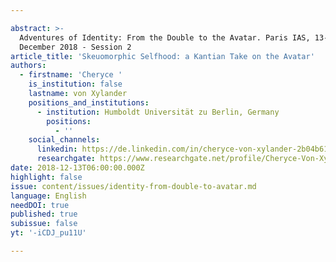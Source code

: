 ```yaml
---

abstract: >-
  Adventures of Identity: From the Double to the Avatar. Paris IAS, 13-14
  December 2018 - Session 2
article_title: 'Skeuomorphic Selfhood: a Kantian Take on the Avatar'
authors:
  - firstname: 'Cheryce '
    is_institution: false
    lastname: von Xylander
    positions_and_institutions:
      - institution: Humboldt Universität zu Berlin, Germany
        positions:
          - ''
    social_channels:
      linkedin: https://de.linkedin.com/in/cheryce-von-xylander-2b04b61aa
      researchgate: https://www.researchgate.net/profile/Cheryce-Von-Xylander
date: 2018-12-13T06:00:00.000Z
highlight: false
issue: content/issues/identity-from-double-to-avatar.md
language: English
needDOI: true
published: true
subissue: false
yt: '-iCDJ_pu11U'

---
```








<Youtube yt="-iCDJ_pu11U" caption="Skeuomorphic Selfhood: a Kantian Take on the Avatar"></Youtube>